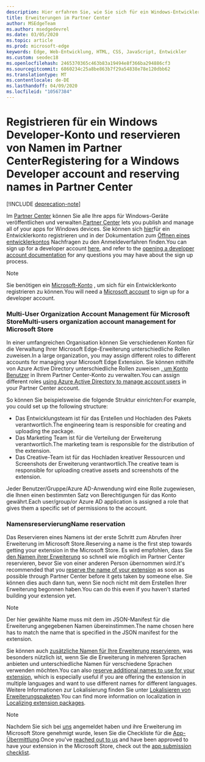 ```yaml
---
description: Hier erfahren Sie, wie Sie sich für ein Windows-Entwicklerkonto registrieren und einen Namen für Ihre Microsoft Edge-Erweiterung reservieren.
title: Erweiterungen im Partner Center
author: MSEdgeTeam
ms.author: msedgedevrel
ms.date: 03/05/2020
ms.topic: article
ms.prod: microsoft-edge
keywords: Edge, Web-Entwicklung, HTML, CSS, JavaScript, Entwickler
ms.custom: seodec18
ms.openlocfilehash: 2465370365c463b83a19494e8f366ba294886cf3
ms.sourcegitcommit: 6860234c25a8be863b7f29a54838e78e120dbb62
ms.translationtype: MT
ms.contentlocale: de-DE
ms.lasthandoff: 04/09/2020
ms.locfileid: "10567384"
---
```

# <span data-ttu-id="c75d7-104">Registrieren für ein Windows Developer-Konto und reservieren von Namen im Partner Center</span><span class="sxs-lookup"><span data-stu-id="c75d7-104">Registering for a Windows Developer account and reserving names in Partner Center</span></span>  

[!INCLUDE [deprecation-note](../../includes/deprecation-note.md)]  

<span data-ttu-id="c75d7-105">Im [Partner Center](https://partner.microsoft.com/dashboard) können Sie alle Ihre apps für Windows-Geräte veröffentlichen und verwalten.</span><span class="sxs-lookup"><span data-stu-id="c75d7-105">[Partner Center](https://partner.microsoft.com/dashboard) lets you publish and manage all of your apps for Windows devices.</span></span> <span data-ttu-id="c75d7-106">Sie können sich [hier](https://developer.microsoft.com/store/register)für ein Entwicklerkonto registrieren und in der Dokumentation zum [Öffnen eines entwicklerkontos](https://docs.microsoft.com/windows/uwp/publish/opening-a-developer-account) Nachfragen zu den Anmeldeverfahren finden.</span><span class="sxs-lookup"><span data-stu-id="c75d7-106">You can sign up for a developer account [here](https://developer.microsoft.com/store/register), and refer to the [opening a developer account documentation](https://docs.microsoft.com/windows/uwp/publish/opening-a-developer-account) for any questions you may have about the sign up process.</span></span>
> [!NOTE]
> <span data-ttu-id="c75d7-107">Sie benötigen ein [Microsoft-Konto](https://login.live.com/) , um sich für ein Entwicklerkonto registrieren zu können.</span><span class="sxs-lookup"><span data-stu-id="c75d7-107">You will need a [Microsoft account](https://login.live.com/) to sign up for a developer account.</span></span>

### <span data-ttu-id="c75d7-108">Multi-User Organization Account Management für Microsoft Store</span><span class="sxs-lookup"><span data-stu-id="c75d7-108">Multi-users organization account management for Microsoft Store</span></span>  

<span data-ttu-id="c75d7-109">In einer umfangreichen Organisation können Sie verschiedenen Konten für die Verwaltung Ihrer Microsoft Edge-Erweiterung unterschiedliche Rollen zuweisen.</span><span class="sxs-lookup"><span data-stu-id="c75d7-109">In a large organization, you may assign different roles to different accounts for managing your Microsoft Edge Extension.</span></span> <span data-ttu-id="c75d7-110">Sie können mithilfe von Azure Active Directory unterschiedliche Rollen zuweisen [, um Konto Benutzer](https://msdn.microsoft.com/windows/uwp/publish/manage-account-users) in Ihrem Partner Center-Konto zu verwalten.</span><span class="sxs-lookup"><span data-stu-id="c75d7-110">You can assign different roles [using Azure Active Directory to manage account users](https://msdn.microsoft.com/windows/uwp/publish/manage-account-users) in your Partner Center account.</span></span>

<span data-ttu-id="c75d7-111">So können Sie beispielsweise die folgende Struktur einrichten:</span><span class="sxs-lookup"><span data-stu-id="c75d7-111">For example, you could set up the following structure:</span></span>
- <span data-ttu-id="c75d7-112">Das Entwicklungsteam ist für das Erstellen und Hochladen des Pakets verantwortlich.</span><span class="sxs-lookup"><span data-stu-id="c75d7-112">The engineering team is responsible for creating and uploading the package.</span></span>
- <span data-ttu-id="c75d7-113">Das Marketing Team ist für die Verteilung der Erweiterung verantwortlich.</span><span class="sxs-lookup"><span data-stu-id="c75d7-113">The marketing team is responsible for the distribution of the extension.</span></span>
- <span data-ttu-id="c75d7-114">Das Creative-Team ist für das Hochladen kreativer Ressourcen und Screenshots der Erweiterung verantwortlich.</span><span class="sxs-lookup"><span data-stu-id="c75d7-114">The creative team is responsible for uploading creative assets and screenshots of the extension.</span></span>

<span data-ttu-id="c75d7-115">Jeder Benutzer/Gruppe/Azure AD-Anwendung wird eine Rolle zugewiesen, die Ihnen einen bestimmten Satz von Berechtigungen für das Konto gewährt.</span><span class="sxs-lookup"><span data-stu-id="c75d7-115">Each user/group/or Azure AD application is assigned a role that gives them a specific set of permissions to the account.</span></span>

### <span data-ttu-id="c75d7-116">Namensreservierung</span><span class="sxs-lookup"><span data-stu-id="c75d7-116">Name reservation</span></span>

<span data-ttu-id="c75d7-117">Das Reservieren eines Namens ist der erste Schritt zum Abrufen ihrer Erweiterung im Microsoft Store.</span><span class="sxs-lookup"><span data-stu-id="c75d7-117">Reserving a name is the first step towards getting your extension in the Microsoft Store.</span></span>
<span data-ttu-id="c75d7-118">Es wird empfohlen, dass Sie [den Namen ihrer Erweiterung](/windows/uwp/publish/create-your-app-by-reserving-a-name) so schnell wie möglich im Partner Center reservieren, bevor Sie von einer anderen Person übernommen wird.</span><span class="sxs-lookup"><span data-stu-id="c75d7-118">It's recommended that you [reserve the name of your extension](/windows/uwp/publish/create-your-app-by-reserving-a-name) as soon as possible through Partner Center before it gets taken by someone else.</span></span> <span data-ttu-id="c75d7-119">Sie können dies auch dann tun, wenn Sie noch nicht mit dem Erstellen Ihrer Erweiterung begonnen haben.</span><span class="sxs-lookup"><span data-stu-id="c75d7-119">You can do this even if you haven't started building your extension yet.</span></span>

> [!NOTE]
> <span data-ttu-id="c75d7-120">Der hier gewählte Name muss mit dem im JSON-Manifest für die Erweiterung angegebenen Namen übereinstimmen.</span><span class="sxs-lookup"><span data-stu-id="c75d7-120">The name chosen here has to match the name that is specified in the JSON manifest for the extension.</span></span> 

<span data-ttu-id="c75d7-121">Sie können auch [zusätzliche Namen für Ihre Erweiterung reservieren](https://msdn.microsoft.com/windows/uwp/publish/manage-app-names), was besonders nützlich ist, wenn Sie die Erweiterung in mehreren Sprachen anbieten und unterschiedliche Namen für verschiedene Sprachen verwenden möchten.</span><span class="sxs-lookup"><span data-stu-id="c75d7-121">You can also [reserve additional names to use for your extension](https://msdn.microsoft.com/windows/uwp/publish/manage-app-names), which is especially useful if you are offering the extension in multiple languages and want to use different names for different languages.</span></span> <span data-ttu-id="c75d7-122">Weitere Informationen zur Lokalisierung finden Sie unter [Lokalisieren von Erweiterungspaketen](./localizing-extension-packages.md).</span><span class="sxs-lookup"><span data-stu-id="c75d7-122">You can find more information on localization in [Localizing extension packages](./localizing-extension-packages.md).</span></span>

> [!NOTE]
> <span data-ttu-id="c75d7-123">Nachdem Sie sich bei [uns](https://aka.ms/extension-request) angemeldet haben und ihre Erweiterung im Microsoft Store genehmigt wurde, lesen Sie die Checkliste für die [App-Übermittlung](https://docs.microsoft.com/windows/uwp/publish/app-submissions).</span><span class="sxs-lookup"><span data-stu-id="c75d7-123">Once you've [reached out to us](https://aka.ms/extension-request) and have been approved to have your extension in the Microsoft Store, check out the [app submission checklist](https://docs.microsoft.com/windows/uwp/publish/app-submissions).</span></span>
